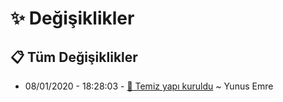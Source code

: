 # ✨ Değişiklikler

## 📋 Tüm Değişiklikler

- 08/01/2020 - 18:28:03 - [🎉 Temiz yapı kuruldu](https://github.com/YEmreAk/IstanbulUniversity-CE/commit/ed0128d01f6a5d937c916303a372a8472e9528c0?diff=split) ~ Yunus Emre